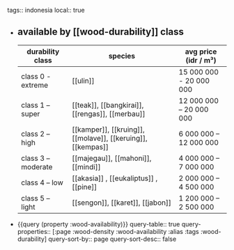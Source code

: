 tags:: indonesia
local:: true

- ## available by [[wood-durability]] class
  
  | durability class | species | avg price (idr / m³) |
  |------------------|----------------------------------|-----------------------|
  | class 0 - extreme | [[ulin]] | 15 000 000 - 20 000 000 |
  | class 1 – super | [[teak]], [[bangkirai]], [[rengas]], [[merbau]] | 12 000 000 – 20 000 000 |
  | class 2 – high | [[kamper]], [[kruing]], [[molave]], [[keruing]], [[kempas]] | 6 000 000 – 12 000 000 |
  | class 3 – moderate | [[majegau]], [[mahoni]], [[mindi]] | 4 000 000 – 7 000 000 |
  | class 4 – low | [[akasia]] , [[eukaliptus]] , [[pine]] | 2 000 000 – 4 500 000 |
  | class 5 – light | [[sengon]], [[karet]], [[jabon]] | 1 200 000 – 2 500 000 |
- {{query (property :wood-availability)}}
  query-table:: true
  query-properties:: [:page :wood-density :wood-availability :alias :tags :wood-durability]
  query-sort-by:: page
  query-sort-desc:: false